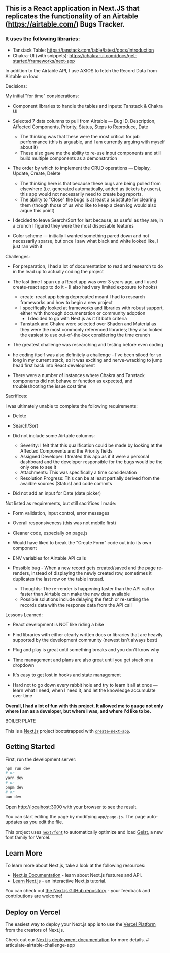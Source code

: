 ## This is a React application in Next.JS that replicates the functionality of an Airtable (https://airtable.com/) Bugs Tracker. 

### It uses the following libraries:
- Tanstack Table: https://tanstack.com/table/latest/docs/introduction
- Chakra-UI (with snippets): https://chakra-ui.com/docs/get-started/frameworks/next-app

In addition to the Airtable API, I use AXIOS to fetch the Record Data from Airtable on load


Decisions:

My initial "for time" considerations:

  - Component libraries to handle the tables and inputs: Tanstack & Chakra UI

  - Selected 7 data columns to pull from Airtable — Bug ID, Description, Affected Components, Priority, Status, Steps to Reproduce, Date
    - The thinking was that these were the most critical for job performance (this is arguable, and I am currently arguing with myself about it)
    - These also gave me the ability to re-use input components and still build multiple components as a demonstration

  - The order by which to implement the CRUD operations — Display, Update, Create, Delete
    - The thinking here is that because these bugs are being pulled from elsewhere (i.e. generated automatically, added as tickets by users), this app would not necessarily need to create bug reports. 
    - The ability to "Close" the bugs is at least a substitute for clearing them (though those of us who like to keep a clean log would also argue this point)

  - I decided to leave Search/Sort for last because, as useful as they are, in a crunch I figured they were the most disposable features

  - Color scheme — initially I wanted something pared down and not necessarily sparse, but once I saw what black and white looked like, I just ran with it


Challenges:

  - For preparation, I had a lot of documentation to read and research to do in the lead up to actually coding the project

  - The last time I spun up a React app was over 3 years ago, and I used create-react app to do it - (I also had very limited exposure to hooks)
    - create-react app being deprecated meant I had to research frameworks and how to begin a new project
    - I specifically looked at frameworks and libraries with robust support, either with thorough documentation or community adoption
      - I decided to go with Next.js as it fit both criteria
    - Tanstack and Chakra were selected over Shadcn and Material as they were the most commonly referenced libraries; they also looked the easiest to use out-of-the-box considering the time crunch

  - The greatest challenge was researching and testing before even coding

  - he coding itself was also definitely a challenge - I've been siloed for so long in my current stack, so it was exciting and nerve-wracking to jump head first back into React development

  - There were a number of instances where Chakra and Tanstack components did not behave or function as expected, and troubleshooting the issue cost time


Sacrifices:

I was ultimately unable to complete the following requirements:

  - Delete

  - Search/Sort

  - Did not include some Airtable columns:
    - Severity: I felt that this qualification could be made by looking at the Affected Components and the Priority fields
    - Assigned Developer: I treated this app as if it were a personal dashboard and the developer responsible for the bugs would be the only one to see it
    - Attachments: This was specifically a time consideration
    - Resolution Progress: This can be at least partially derived from the availble sources (Status) and code commits

  - Did not add an input for Date (date picker)

Not listed as requirements, but still sacrifices I made:

  - Form validation, input control, error messages

  - Overall responsiveness (this was not mobile first)

  - Cleaner code, especially on page.js

  - Would have liked to break the "Create Form" code out into its own component

  - ENV variables for Airtable API calls

  - Possible bug - When a new record gets created/saved and the page re-renders, instead of displaying the newly created row, sometimes it duplicates the last row on the table instead.
    - Thoughts: The re-render is happening faster than the API call or faster than Airtable can make the new data available
    - Possible solutions include delaying the fetch or re-setting the records data with the response data from the API call


Lessons Learned:

  - React development is NOT like riding a bike

  - Find libraries with either clearly written docs or libraries that are heavily supported by the development community (newest isn't always best)

  - Plug and play is great until something breaks and you don't know why

  - Time management and plans are also great until you get stuck on a dropdown

  - It's easy to get lost in hooks and state management

  - Hard not to go down every rabbit hole and try to learn it all at once — learn what I need, when I need it, and let the knowledge accumulate over time

**Overall, I had a lot of fun with this project. It allowed me to gauge not only where I am as a developer, but where I was, and where I'd like to be.**




BOILER PLATE

This is a [Next.js](https://nextjs.org) project bootstrapped with [`create-next-app`](https://github.com/vercel/next.js/tree/canary/packages/create-next-app).

## Getting Started

First, run the development server:

```bash
npm run dev
# or
yarn dev
# or
pnpm dev
# or
bun dev
```

Open [http://localhost:3000](http://localhost:3000) with your browser to see the result.

You can start editing the page by modifying `app/page.js`. The page auto-updates as you edit the file.

This project uses [`next/font`](https://nextjs.org/docs/app/building-your-application/optimizing/fonts) to automatically optimize and load [Geist](https://vercel.com/font), a new font family for Vercel.

## Learn More

To learn more about Next.js, take a look at the following resources:

- [Next.js Documentation](https://nextjs.org/docs) - learn about Next.js features and API.
- [Learn Next.js](https://nextjs.org/learn) - an interactive Next.js tutorial.

You can check out [the Next.js GitHub repository](https://github.com/vercel/next.js) - your feedback and contributions are welcome!

## Deploy on Vercel

The easiest way to deploy your Next.js app is to use the [Vercel Platform](https://vercel.com/new?utm_medium=default-template&filter=next.js&utm_source=create-next-app&utm_campaign=create-next-app-readme) from the creators of Next.js.

Check out our [Next.js deployment documentation](https://nextjs.org/docs/app/building-your-application/deploying) for more details.
#   a r t i c u l a t e - a i r t a b l e - c h a l l e n g e - a p p 
 
 

